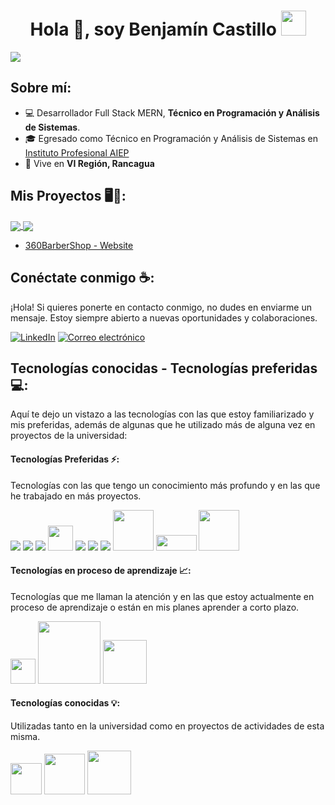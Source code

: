 <h1 align="center">Hola 👋, soy Benjamín Castillo <img height="40" src="https://emoji.gg/assets/emoji/7333-parrotdance.gif"></h1>
<img align="center" src="https://res.cloudinary.com/practicaldev/image/fetch/s--xq8xxUmL--/c_limit%2Cf_auto%2Cfl_progressive%2Cq_auto%2Cw_880/https://external-preview.redd.it/x7vVnP3L75Wh4ApmXedKjze9b7ZuH5h7oW-4xbHMiHQ.jpg%3Fauto%3Dwebp%26s%3Db7d6873eed8c442bb685a083b3b4bfff6dd009ac" />

## Sobre mí:

- 💻 Desarrollador Full Stack MERN, **Técnico en Programación y Análisis de Sistemas**.
- 🎓 Egresado como Técnico en Programación y Análisis de Sistemas en [Instituto Profesional AIEP](https://www.aiep.cl/)
- 🏡 Vive en **VI Región, Rancagua**

## Mis Proyectos 🖥️📝:

<a href="https://github.com/AkaBnja/HTML-CSS-Sass-Projects">
  <img align="center" src="https://github-readme-stats.vercel.app/api/pin/?username=AkaBnja&repo=HTML-CSS-Sass-Projects&theme=tokyonight" />
</a>

<a href="https://github.com/AkaBnja/JavaScript-Projects">
  <img align="center" src="https://github-readme-stats.vercel.app/api/pin/?username=AkaBnja&repo=JavaScript-Projects&theme=tokyonight" />
</a>

- <a href="https://github.com/AkaBnja/360BarberShopWebsite">360BarberShop - Website</a>

## Conéctate conmigo ☕:

¡Hola! Si quieres ponerte en contacto conmigo, no dudes en enviarme un mensaje. Estoy siempre abierto a nuevas oportunidades y colaboraciones.

[![LinkedIn](https://img.icons8.com/fluency/48/000000/linkedin.png "Tu LinkedIn")](https://www.linkedin.com/in/benjam%C3%ADn-castillo-21079325a/) [![Correo electrónico](https://img.icons8.com/fluency/48/000000/gmail.png "Tu Correo Electrónico")](mailto:benjamin.cst119@gmail.com)

## Tecnologías conocidas - Tecnologías preferidas 💻:

Aquí te dejo un vistazo a las tecnologías con las que estoy familiarizado y mis preferidas, además de algunas que he utilizado más de alguna vez en proyectos de la universidad:

#### Tecnologías Preferidas ⚡:
Tecnologías con las que tengo un conocimiento más profundo y en las que he trabajado en más proyectos.

<img src="https://img.icons8.com/color/48/000000/html-5--v1.png"/> <img src="https://img.icons8.com/color/48/000000/css3.png"/> <img src="https://img.icons8.com/color/48/000000/sass.png"/>   <img src="https://static-00.iconduck.com/assets.00/tailwind-css-icon-512x307-1v56l8ed.png" width="40px"> <img src="https://img.icons8.com/color/48/000000/javascript--v1.png"/> <img src="https://img.icons8.com/office/48/000000/react.png"/> <img src="https://img.icons8.com/color/48/000000/mongodb.png"/>   <img src="https://upload.wikimedia.org/wikipedia/commons/thumb/d/d9/Node.js_logo.svg/2560px-Node.js_logo.svg.png" width="65px"> <img src="https://upload.wikimedia.org/wikipedia/commons/thumb/d/db/Npm-logo.svg/2560px-Npm-logo.svg.png" width="65px" height="25px">  <img src="https://seeklogo.com/images/Y/yarn-logo-6BA9130991-seeklogo.com.png" width="65px">

#### Tecnologías en proceso de aprendizaje 📈:
Tecnologías que me llaman la atención y en las que estoy actualmente en proceso de aprendizaje o están en mis planes aprender a corto plazo.

<img src="https://upload.wikimedia.org/wikipedia/commons/thumb/4/4c/Typescript_logo_2020.svg/2048px-Typescript_logo_2020.svg.png" width="40px" height="40px" /> <img src="https://i.pinimg.com/originals/f0/1f/69/f01f692c14ed47421cbc564ae4bf0ed3.png" width="100px" /> <img src="https://static-00.iconduck.com/assets.00/nextjs-icon-512x309-yynfidez.png"  width="70px" />

#### Tecnologías conocidas 💡:
Utilizadas tanto en la universidad como en proyectos de actividades de esta misma.

<img src="https://cdn.iconscout.com/icon/free/png-256/free-php-28-226043.png" width="50px" /> <img src="https://cdn.freebiesupply.com/logos/large/2x/mysql-logo-png-transparent.png" width="65px" /> <img src="https://openwhisk.apache.org/images/runtimes/icon-python-text-color-horz.png"  width="70px" />

